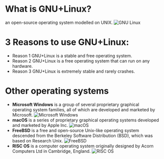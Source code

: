 
# What is GNU+Linux?
an open-source operating system modelled on UNIX.
![GNU Linux](https://bit.ly/3skeP1t)

# 3 Reasons to use GNU+Linux:
* Reason 1 GNU+Linux is a stable and free operating system.
* Reason 2 GNU+Linux is a free operating system that can run on any hardware.
* Reason 3 GNU+Linux is extremely stable and rarely crashes.

# Other operating systems
* **Microsoft Windows** is a group of several proprietary graphical operating system families, all of which are developed and marketed by Microsoft.
![Microsoft Windows](https://bit.ly/3wVzvR4) 
* **macOS** is a series of proprietary graphical operating systems developed and marketed by Apple Inc.
![macOS](https://bit.ly/2OPtjJ3) 
* **FreeBSD** is a free and open-source Unix-like operating system descended from the Berkeley Software Distribution (BSD), which was based on Research Unix.
![FreeBSD](https://bit.ly/3djONal)
* **RISC OS** is a computer operating system originally designed by Acorn Computers Ltd in Cambridge, England.
![RISC OS](https://bit.ly/3tobnUQ) 



